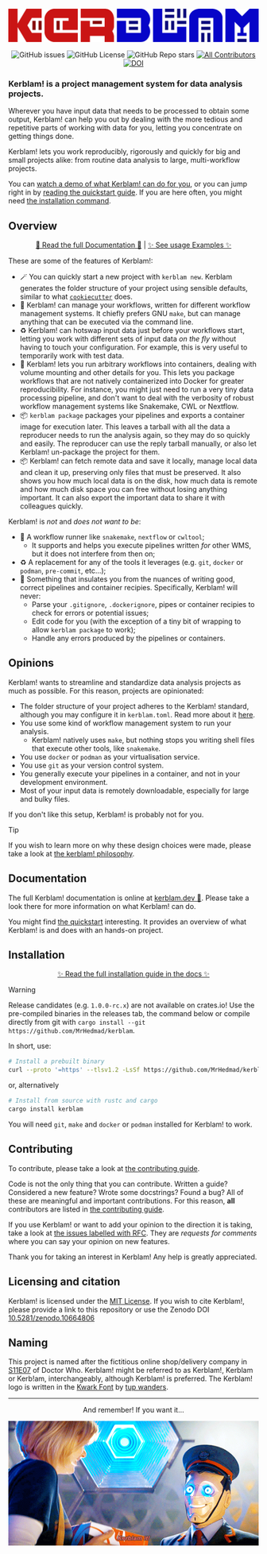 [![If you want it, Kerblam it!](https://raw.githubusercontent.com/MrHedmad/kerblam/main/docs/images/logo.png)](https://kerblam.dev/)
<div align="center">

![GitHub issues](https://img.shields.io/github/issues/MrHedmad/kerblam?style=flat-square&color=blue)
![GitHub License](https://img.shields.io/github/license/MrHedmad/kerblam?style=flat-square)
![GitHub Repo stars](https://img.shields.io/github/stars/MrHedmad/kerblam?style=flat-square&color=yellow)
[![All Contributors](https://img.shields.io/github/all-contributors/MrHedmad/kerblam?color=ee8449&style=flat-square)](CONTRIBUTING.md)
[![DOI](https://zenodo.org/badge/720446939.svg?style=flat-square)](https://zenodo.org/doi/10.5281/zenodo.10664806)

</div>

### Kerblam! is a **project management system** for data analysis projects.

Wherever you have input data that needs to be processed to obtain some output,
Kerblam! can help you out by dealing with the more tedious and repetitive parts
of working with data for you, letting you concentrate on getting things done.

Kerblam! lets you work reproducibly, rigorously and quickly for big and small
projects alike: from routine data analysis to large, multi-workflow projects. 

You can [watch a demo of what Kerblam! can do for you](https://asciinema.org/a/641448),
or you can jump right in by [reading the quickstart guide](https://kerblam.dev/quickstart.html).
If you are here often, you might need [the installation command](https://kerblam.dev/install.html).

## Overview

<div align="center">

[🚀 Read the full Documentation 🚀](https://kerblam.dev)
|
[✨ See usage Examples ✨](https://github.com/MrHedmad/kerblam-examples)

</div>

These are some of the features of Kerblam!:
- :magic_wand: You can quickly start a new project with `kerblam new`.
  Kerblam generates the folder structure of your project using sensible defaults,
  similar to what [`cookiecutter`](https://github.com/cookiecutter/cookiecutter) does.
- :rocket: Kerblam! can manage your workflows, written for different
  workflow management systems. It chiefly prefers GNU `make`, but can manage
  anything that can be executed via the command line.
- :recycle: Kerblam! can hotswap input data just before your workflows start,
  letting you work with different sets of input data *on the fly*
  without having to touch your configuration.
  For example, this is very useful to temporarily work with test data.
- :gift: Kerblam! lets you run arbitrary workflows into containers, dealing
  with volume mounting and other details for you.
  This lets you package workflows that are not natively containerized
  into Docker for greater reproducibility.
  For instance, you might just need to run a very tiny data processing pipeline,
  and don't want to deal with the verbosity of robust workflow management
  systems like Snakemake, CWL or Nextflow.
- :package: `kerblam package` packages your pipelines and exports a container
  image for execution later. This leaves a tarball with all the data a
  reproducer needs to run the analysis again, so they may do so quickly and
  easily. The reproducer can use the reply tarball manually, or also let Kerblam!
  un-package the project for them.
- :package: Kerblam! can fetch remote data and save it locally, manage
  local data and clean it up, preserving only files that must be preserved.
  It also shows you how much local data is on the disk, how much data is remote and
  how much disk space you can free without losing anything important.
  It can also export the important data to share it with colleagues quickly.

Kerblam! is *not* and *does not want to be*:
- :non-potable_water: A workflow runner like `snakemake`, `nextflow` or `cwltool`;
  - It supports and helps you execute pipelines written *for* other WMS, but
    it does not interfere from then on;
- :recycle: A replacement for any of the tools it leverages (e.g. `git`, `docker` or `podman`,
  `pre-commit`, etc...);
- :mag_right: Something that insulates you from the nuances of writing good, correct
  pipelines and container recipies.
  Specifically, Kerblam! will never:
  - Parse your `.gitignore`, `.dockerignore`, pipes or container recipies to check
    for errors or potential issues;
  - Edit code for you (with the exception of a tiny bit of wrapping to allow
    `kerblam package` to work);
  - Handle any errors produced by the pipelines or containers.

## Opinions
Kerblam! wants to streamline and standardize data analysis projects as much as
possible. For this reason, projects are opinionated:
- The folder structure of your project adheres to the Kerblam! standard,
  although you may configure it in `kerblam.toml`.
  Read more about it [here](https://kerblam.dev/quickstart.md).
- You use some kind of workflow management system to run your analysis.
  - Kerblam! natively uses `make`, but nothing stops you writing
    shell files that execute other tools, like `snakemake`.
- You use `docker` or `podman` as your virtualisation service.
- You use `git` as your version control system.
- You generally execute your pipelines in a container, and not in your development
  environment.
- Most of your input data is remotely downloadable, especially for large and
  bulky files.

If you don't like this setup, Kerblam! is probably not for you.

> [!TIP]
> If you wish to learn more on why these design choices were made, please
> take a look at [the kerblam! philosophy](html://kerblam.dev/philosophy.html).

## Documentation
The full Kerblam! documentation is online at [kerblam.dev 🚀](https://kerblam.dev).
Please take a look there for more information on what Kerblam! can do.

You might find [the quickstart](https://kerblam.dev/quickstart.html) interesting.
It provides an overview of what Kerblam! is and does with an hands-on project.

## Installation

<div align="center">

[✨ Read the full installation guide in the docs ✨](https://kerblam.dev/install.html)

</div>

> [!WARNING]
> Release candidates (e.g. `1.0.0-rc.x`) are not available on crates.io! Use the pre-compiled
> binaries in the releases tab, the command below or compile directly from git with
> `cargo install --git https://github.com/MrHedmad/kerblam`.

In short, use: 
```bash
# Install a prebuilt binary
curl --proto '=https' --tlsv1.2 -LsSf https://github.com/MrHedmad/kerblam/releases/latest/download/kerblam-installer.sh | sh
```
or, alternatively
```bash
# Install from source with rustc and cargo
cargo install kerblam
```
You will need `git`, `make` and `docker` or `podman` installed for Kerblam! to work.

## Contributing
To contribute, please take a look at [the contributing guide](CONTRIBUTING.md).

Code is not the only thing that you can contribute.
Written a guide? Considered a new feature? Wrote some docstrings? Found a bug?
All of these are meaningful and important contributions.
For this reason, **all** contributors are listed in [the contributing guide](CONTRIBUTING.md).

If you use Kerblam! or want to add your opinion to the direction it is taking,
take a look at [the issues labelled with RFC](https://github.com/MrHedmad/kerblam/issues?q=is%3Aissue+is%3Aopen+label%3ARFC).
They are *requests for comments* where you can say your opinion on new features.

Thank you for taking an interest in Kerblam! Any help is greatly appreciated.

## Licensing and citation
Kerblam! is licensed under the [MIT License](https://github.com/MrHedmad/kerblam/blob/main/LICENSE).
If you wish to cite Kerblam!, please provide a link to this repository or use
the Zenodo DOI [10.5281/zenodo.10664806](https://zenodo.org/doi/10.5281/zenodo.10664806)

## Naming
This project is named after the fictitious online shop/delivery company in
[S11E07](https://en.wikipedia.org/wiki/Kerblam!) of Doctor Who.
Kerblam! might be referred to as Kerblam!, Kerblam or Kerb!am, interchangeably, although Kerblam! is preferred.
The Kerblam! logo is written in the [Kwark Font](https://www.1001fonts.com/kwark-font.html)
by [tup wanders](https://www.1001fonts.com/users/tup/).

---

<div align="center">

And remember! If you want it...

![Kerblam it!](docs/images/kerblam_it.gif)

</div>
